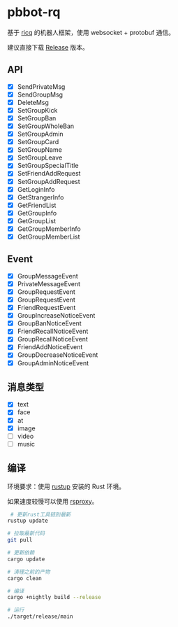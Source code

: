 # pbbot-rq

基于 [ricq](https://github.com/lz1998/ricq) 的机器人框架，使用 websocket + protobuf 通信。

建议直接下载 [Release](https://github.com/ProtobufBot/pbbot-rq/releases) 版本。

## API

- [x] SendPrivateMsg
- [x] SendGroupMsg
- [x] DeleteMsg
- [x] SetGroupKick
- [x] SetGroupBan
- [x] SetGroupWholeBan
- [x] SetGroupAdmin
- [x] SetGroupCard
- [x] SetGroupName
- [x] SetGroupLeave
- [x] SetGroupSpecialTitle
- [x] SetFriendAddRequest
- [x] SetGroupAddRequest
- [x] GetLoginInfo
- [x] GetStrangerInfo
- [x] GetFriendList
- [x] GetGroupInfo
- [x] GetGroupList
- [x] GetGroupMemberInfo
- [x] GetGroupMemberList

## Event

- [x] GroupMessageEvent
- [x] PrivateMessageEvent
- [x] GroupRequestEvent
- [x] GroupRequestEvent
- [x] FriendRequestEvent
- [x] GroupIncreaseNoticeEvent
- [x] GroupBanNoticeEvent
- [x] FriendRecallNoticeEvent
- [x] GroupRecallNoticeEvent
- [x] FriendAddNoticeEvent
- [x] GroupDecreaseNoticeEvent
- [x] GroupAdminNoticeEvent

## 消息类型

- [x] text
- [x] face
- [x] at
- [x] image
- [ ] video
- [ ] music

## 编译

环境要求：使用 [rustup](https://rustup.rs/) 安装的 Rust 环境。

如果速度较慢可以使用 [rsproxy](https://rsproxy.cn/)。

```bash
 # 更新rust工具链到最新
rustup update

# 拉取最新代码
git pull

# 更新依赖
cargo update

# 清理之前的产物
cargo clean

# 编译
cargo +nightly build --release

# 运行
./target/release/main
```